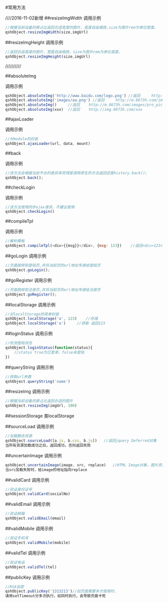 #常用方法

////2016-11-02新增
##resizeImgWidth
调用示例
```js
//根据当前设备的屏占比返回合适宽度的图片，高度自由缩放,size为图片rem为单位宽度。
qshObject.resizeImgWidth(size,imgUrl)
```


##resizeImgHeight
调用示例
```js
//返回合适高度的图片，宽度自由缩放，size为图片rem为单位高度。
qshObject.resizeImgHeight(size,imgUrl)
```

//////////

##absoluteImg

调用示例
```js
qshObject.absoluteImg('http://www.baidu.com/logo.png') //返回     http://www.baidu.com/logo.png
qshObject.absoluteImg('images/aa.png') //返回     http://m.8673h.com/images/aa.png
qshObject.absoluteImg()     //返回    http://m.8673h.com/images/pro_pic.png
qshObject.absoluteImg(xxx)  //返回    http://img.8673h.com/xxx
```


##ajaxLoader

调用示例
```js
//对module的封装
qshObject.ajaxLoader(url, data, mount)
```

##back

调用示例
```js
//该方法会根据当前平台的差异来觉得是调用原生的方法返回还是history.back();
qshObject.back();
```

##checkLogin

调用示例
```js
//该方法使用同步ajax请求。不建议使用
qshObject.checkLogin()
```

##compileTpl

调用示例
```js
//解析模板
qshObject.compileTpl(<div>{{msg}}</div>, {msg: 123})    //返回<div>123</div>
```

##goLogin
调用示例
```js
//页面跳转到登陆页,并将当前页的url地址传递给登陆页
qshObject.goLogin();
```

##goRegister
调用示例
```js
//页面跳转到注册页,并将当前页的url地址传递给注册页
qshObject.goRegister();
```

##localStorage
调用示例
```js
//对localStorage的简单封装
qshObject.localStorage('a', 123)    //存储
qshObject.localStorage('a')     //获取 返回123
```

##loginStatus
调用示例
```js
//检测登陆状态
qshObject.loginStatus(function(status){
    //status true为已登录，false未登陆
})
```

##queryString
调用示例
```js
//获取url参数
qshObject.queryString('name')
```

##resizeImg
调用示例
```js
//根据当前设备的屏占比返回合适的图片
qshObject.resizeImg(imgUrl, 100)
```

##sessionStorage
类localStorage

##sourceLoad
调用示例
```js
//加载静态资源
qshObject.sourceLoad([a.js, b.css, b.js])   //返回jquery Deferred对象
当所有资源加载成功之后，返回成功，否则返回失败
```

##uncertainImage
调用示例
```js
qshObject.uncertainImage(image, src, replace)   //HTML Image对象，图片资源地址，备用资源地址
当src加载失败时，给image的地址指向replace
```

##validCard
调用示例
```js
//验证身份证号
qshObject.validCard(socialNo)
```

##validEmail
调用示例
```js
//验证邮箱
qshObject.validEmail(email)
```

##validMobile
调用示例
```js
//验证手机号
qshObject.validMobile(mobile)
```

##validTel
调用示例
```js
//验证电话
qshObject.validTel(tel)
```


##publicKey
调用示例
```js
//RSA加密
qshObject.publicKey('1313213')//如页面需要多次使用时，
请用setTimeout分多次执行，如同时执行，会导致页面卡死
